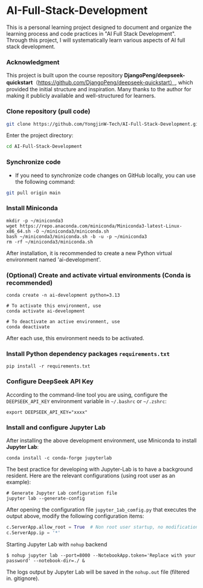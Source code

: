 # AI-Full-Stack-Development
This is a personal learning project designed to document and organize the learning process and code practices in "AI Full Stack Development". Through this project, I will systematically learn various aspects of AI full stack development.

### Acknowledgment
This project is built upon the course repository **DjangoPeng/deepseek-quickstart**（https://github.com/DjangoPeng/deepseek-quickstart）, which provided the initial structure and inspiration. Many thanks to the author for making it publicly available and well-structured for learners.

### Clone repository (pull code)
```bash
git clone https://github.com/YongjinW-Tech/AI-Full-Stack-Development.git
```
Enter the project directory:
```bash
cd AI-Full-Stack-Development
```

### Synchronize code
- If you need to synchronize code changes on GitHub locally, you can use the following command:
```bash
git pull origin main
```

### Install Miniconda

```shell
mkdir -p ~/miniconda3
wget https://repo.anaconda.com/miniconda/Miniconda3-latest-Linux-x86_64.sh -O ~/miniconda3/miniconda.sh
bash ~/miniconda3/miniconda.sh -b -u -p ~/miniconda3
rm -rf ~/miniconda3/miniconda.sh
```

After installation, it is recommended to create a new Python virtual environment named 'ai-development'.

### (Optional) Create and activate virtual environments (Conda is recommended)

```shell
conda create -n ai-development python=3.13

# To activate this environment, use
conda activate ai-development

# To deactivate an active environment, use
conda deactivate
```

After each use, this environment needs to be activated.


### Install Python dependency packages `requirements.txt`

```shell
pip install -r requirements.txt
```

### Configure DeepSeek API Key

According to the command-line tool you are using, configure the `DEEPSEEK_API_KEY` environment variable in `~/.bashrc` or `~/.zshrc`:

```shell
export DEEPSEEK_API_KEY="xxxx"
```

### Install and configure Jupyter Lab

After installing the above development environment, use Miniconda to install **Jupyter Lab**:

```shell
conda install -c conda-forge jupyterlab
```

The best practice for developing with Jupyter-Lab is to have a background resident. Here are the relevant configurations (using root user as an example):

```shell
# Generate Jupyter Lab configuration file
jupyter lab --generate-config
```

After opening the configuration file `jupyter_1ab_comfig.py` that executes the output above, modify the following configuration items:

```python
c.ServerApp.allow_root = True  # Non root user startup, no modification required
c.ServerApp.ip = '*'
```

Starting Jupyter Lab with `nohup` backend
```shell
$ nohup jupyter lab --port=8000 --NotebookApp.token='Replace with your password' --notebook-dir=./ &
```

The logs output by Jupyter Lab will be saved in the `nohup.out` file (filtered in. gitignore).
